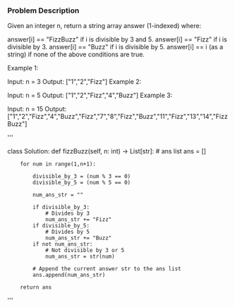 ### Problem Description

Given an integer n, return a string array answer (1-indexed) where:

answer[i] == "FizzBuzz" if i is divisible by 3 and 5.
answer[i] == "Fizz" if i is divisible by 3.
answer[i] == "Buzz" if i is divisible by 5.
answer[i] == i (as a string) if none of the above conditions are true.
 

Example 1:

Input: n = 3
Output: ["1","2","Fizz"]
Example 2:

Input: n = 5
Output: ["1","2","Fizz","4","Buzz"]
Example 3:

Input: n = 15
Output: ["1","2","Fizz","4","Buzz","Fizz","7","8","Fizz","Buzz","11","Fizz","13","14","FizzBuzz"]

'''

class Solution:
    def fizzBuzz(self, n: int) -> List[str]:
        # ans list
        ans = []

        for num in range(1,n+1):

            divisible_by_3 = (num % 3 == 0)
            divisible_by_5 = (num % 5 == 0)

            num_ans_str = ""

            if divisible_by_3:
                # Divides by 3
                num_ans_str += "Fizz"
            if divisible_by_5:
                # Divides by 5
                num_ans_str += "Buzz"
            if not num_ans_str:
                # Not divisible by 3 or 5
                num_ans_str = str(num)

            # Append the current answer str to the ans list
            ans.append(num_ans_str)  

        return ans
        
'''
